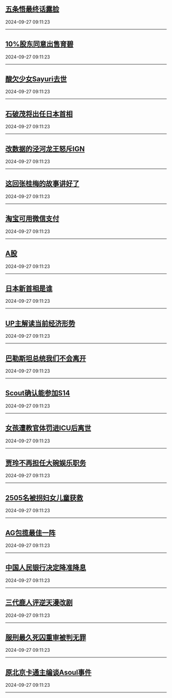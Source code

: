 ## [五条悟最终话露脸](https://search.bilibili.com/all?vt=36849326&keyword=%E4%BA%94%E6%9D%A1%E6%82%9F%E6%9C%80%E7%BB%88%E8%AF%9D%E9%9C%B2%E8%84%B8&order=click)

2024-09-27 09:11:23

---
## [10%股东同意出售育碧](https://search.bilibili.com/all?vt=36849326&keyword=10%25%E8%82%A1%E4%B8%9C%E5%90%8C%E6%84%8F%E5%87%BA%E5%94%AE%E8%82%B2%E7%A2%A7&order=click)

2024-09-27 09:11:23

---
## [酸欠少女Sayuri去世](https://search.bilibili.com/all?vt=36849326&keyword=%E9%85%B8%E6%AC%A0%E5%B0%91%E5%A5%B3Sayuri%E5%8E%BB%E4%B8%96&order=click)

2024-09-27 09:11:23

---
## [石破茂将出任日本首相](https://search.bilibili.com/all?vt=36849326&keyword=%E7%9F%B3%E7%A0%B4%E8%8C%82%E5%B0%86%E5%87%BA%E4%BB%BB%E6%97%A5%E6%9C%AC%E9%A6%96%E7%9B%B8&order=click)

2024-09-27 09:11:23

---
## [改数据的泾河龙王怒斥IGN](https://search.bilibili.com/all?vt=36849326&keyword=%E6%94%B9%E6%95%B0%E6%8D%AE%E7%9A%84%E6%B3%BE%E6%B2%B3%E9%BE%99%E7%8E%8B%E6%80%92%E6%96%A5IGN&order=click)

2024-09-27 09:11:23

---
## [这回张桂梅的故事讲好了](https://search.bilibili.com/all?vt=36849326&keyword=%E8%BF%99%E5%9B%9E%E5%BC%A0%E6%A1%82%E6%A2%85%E7%9A%84%E6%95%85%E4%BA%8B%E8%AE%B2%E5%A5%BD%E4%BA%86&order=click)

2024-09-27 09:11:23

---
## [淘宝可用微信支付](https://search.bilibili.com/all?vt=36849326&keyword=%E6%B7%98%E5%AE%9D%E5%8F%AF%E7%94%A8%E5%BE%AE%E4%BF%A1%E6%94%AF%E4%BB%98&order=click)

2024-09-27 09:11:23

---
## [A股](https://search.bilibili.com/all?vt=36849326&keyword=A%E8%82%A1&order=click)

2024-09-27 09:11:23

---
## [日本新首相是谁](https://search.bilibili.com/all?vt=36849326&keyword=%E6%97%A5%E6%9C%AC%E6%96%B0%E9%A6%96%E7%9B%B8%E6%98%AF%E8%B0%81&order=click)

2024-09-27 09:11:23

---
## [UP主解读当前经济形势](https://search.bilibili.com/all?vt=36849326&keyword=UP%E4%B8%BB%E8%A7%A3%E8%AF%BB%E5%BD%93%E5%89%8D%E7%BB%8F%E6%B5%8E%E5%BD%A2%E5%8A%BF&order=click)

2024-09-27 09:11:23

---
## [巴勒斯坦总统我们不会离开](https://search.bilibili.com/all?vt=36849326&keyword=%E5%B7%B4%E5%8B%92%E6%96%AF%E5%9D%A6%E6%80%BB%E7%BB%9F%E6%88%91%E4%BB%AC%E4%B8%8D%E4%BC%9A%E7%A6%BB%E5%BC%80&order=click)

2024-09-27 09:11:23

---
## [Scout确认能参加S14](https://search.bilibili.com/all?vt=36849326&keyword=Scout%E7%A1%AE%E8%AE%A4%E8%83%BD%E5%8F%82%E5%8A%A0S14&order=click)

2024-09-27 09:11:23

---
## [女孩遭教官体罚进ICU后离世](https://search.bilibili.com/all?vt=36849326&keyword=%E5%A5%B3%E5%AD%A9%E9%81%AD%E6%95%99%E5%AE%98%E4%BD%93%E7%BD%9A%E8%BF%9BICU%E5%90%8E%E7%A6%BB%E4%B8%96&order=click)

2024-09-27 09:11:23

---
## [贾玲不再担任大碗娱乐职务](https://search.bilibili.com/all?vt=36849326&keyword=%E8%B4%BE%E7%8E%B2%E4%B8%8D%E5%86%8D%E6%8B%85%E4%BB%BB%E5%A4%A7%E7%A2%97%E5%A8%B1%E4%B9%90%E8%81%8C%E5%8A%A1&order=click)

2024-09-27 09:11:23

---
## [2505名被拐妇女儿童获救](https://search.bilibili.com/all?vt=36849326&keyword=2505%E5%90%8D%E8%A2%AB%E6%8B%90%E5%A6%87%E5%A5%B3%E5%84%BF%E7%AB%A5%E8%8E%B7%E6%95%91&order=click)

2024-09-27 09:11:23

---
## [AG包揽最佳一阵](https://search.bilibili.com/all?vt=36849326&keyword=AG%E5%8C%85%E6%8F%BD%E6%9C%80%E4%BD%B3%E4%B8%80%E9%98%B5&order=click)

2024-09-27 09:11:23

---
## [中国人民银行决定降准降息](https://search.bilibili.com/all?vt=36849326&keyword=%E4%B8%AD%E5%9B%BD%E4%BA%BA%E6%B0%91%E9%93%B6%E8%A1%8C%E5%86%B3%E5%AE%9A%E9%99%8D%E5%87%86%E9%99%8D%E6%81%AF&order=click)

2024-09-27 09:11:23

---
## [三代鹿人评逆天漫改剧](https://search.bilibili.com/all?vt=36849326&keyword=%E4%B8%89%E4%BB%A3%E9%B9%BF%E4%BA%BA%E8%AF%84%E9%80%86%E5%A4%A9%E6%BC%AB%E6%94%B9%E5%89%A7&order=click)

2024-09-27 09:11:23

---
## [服刑最久死囚重审被判无罪](https://search.bilibili.com/all?vt=36849326&keyword=%E6%9C%8D%E5%88%91%E6%9C%80%E4%B9%85%E6%AD%BB%E5%9B%9A%E9%87%8D%E5%AE%A1%E8%A2%AB%E5%88%A4%E6%97%A0%E7%BD%AA&order=click)

2024-09-27 09:11:23

---
## [原北京卡通主编谈Asoul事件](https://search.bilibili.com/all?vt=36849326&keyword=%E5%8E%9F%E5%8C%97%E4%BA%AC%E5%8D%A1%E9%80%9A%E4%B8%BB%E7%BC%96%E8%B0%88Asoul%E4%BA%8B%E4%BB%B6&order=click)

2024-09-27 09:11:23

---
